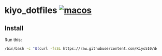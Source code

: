 # kiyo_dotfiles [![macos](https://github.com/Kiyo510/dotfiles/actions/workflows/macos.yml/badge.svg)](https://github.com/Kiyo510/dotfiles/actions/workflows/macos.yml)

## Install

Run this:

```bash
/bin/bash -c "$(curl -fsSL https://raw.githubusercontent.com/Kiyo510/dotfiles/master/setup.sh)"
```
